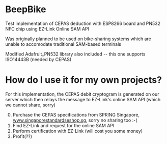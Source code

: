 BeepBike
========

Test implementation of CEPAS deduction with ESP8266 board and PN532 NFC chip using EZ-Link Online SAM API

Was originally planned to be used on bike-sharing systems which are unable to accomodate traditional SAM-based terminals

Modified Adafruit_PN532 library also included -- this one supports ISO14443B (needed by CEPAS)


How do I use it for my own projects?
========

For this implementation, the CEPAS debit cryptogram is generated on our server which then relays the message to EZ-Link's online SAM API (which we cannot share, sorry)

0. Purchase the CEPAS specifications from SPRING Singapore, www.singaporestandardseshop.sg, sorry no sharing too :-(
1. Find EZ-Link and request for the online SAM API 
2. Perform certification with EZ-Link (will cost you some money)
3. Profit(??)
